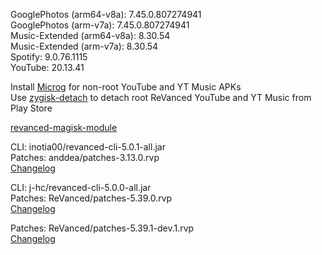 GooglePhotos (arm64-v8a): 7.45.0.807274941  
GooglePhotos (arm-v7a): 7.45.0.807274941  
Music-Extended (arm64-v8a): 8.30.54  
Music-Extended (arm-v7a): 8.30.54  
Spotify: 9.0.76.1115  
YouTube: 20.13.41  

Install [Microg](https://github.com/ReVanced/GmsCore/releases) for non-root YouTube and YT Music APKs  
Use [zygisk-detach](https://github.com/j-hc/zygisk-detach) to detach root ReVanced YouTube and YT Music from Play Store  

[revanced-magisk-module](https://github.com/j-hc/revanced-magisk-module)
  
CLI: inotia00/revanced-cli-5.0.1-all.jar  
Patches: anddea/patches-3.13.0.rvp  
[Changelog](https://github.com/anddea/revanced-patches/releases/tag/v3.13.0)

CLI: j-hc/revanced-cli-5.0.0-all.jar  
Patches: ReVanced/patches-5.39.0.rvp  
[Changelog](https://github.com/ReVanced/revanced-patches/releases/tag/v5.39.0)

Patches: ReVanced/patches-5.39.1-dev.1.rvp  
[Changelog](https://github.com/ReVanced/revanced-patches/releases/tag/v5.39.1-dev.1)  
